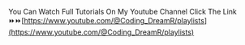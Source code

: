 You Can Watch Full Tutorials On My Youtube Channel Click The Link ⏩⏩[https://www.youtube.com/@Coding_DreamR/playlists](https://www.youtube.com/@Coding_DreamR/playlists)

